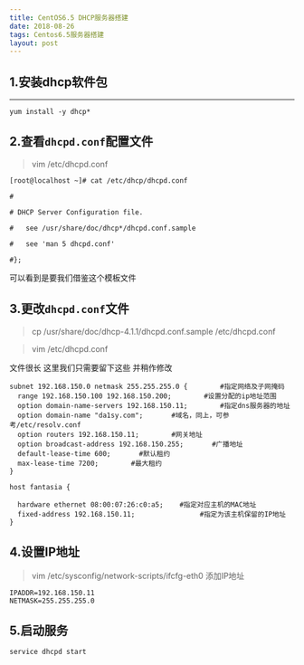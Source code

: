 ```yaml
---
title: CentOS6.5 DHCP服务器搭建
date: 2018-08-26
tags: Centos6.5服务器搭建
layout: post
---
```



1.安装dhcp软件包
--------

--------

```shell
yum install -y dhcp*
```

2.查看`dhcpd.conf`配置文件
---------------------


>vim /etc/dhcpd.conf

```shell
[root@localhost ~]# cat /etc/dhcp/dhcpd.conf

#

# DHCP Server Configuration file.

#   see /usr/share/doc/dhcp*/dhcpd.conf.sample

#   see 'man 5 dhcpd.conf'

#};

```
可以看到是要我们借鉴这个模板文件


3.更改`dhcpd.conf`文件
-----------

>cp /usr/share/doc/dhcp-4.1.1/dhcpd.conf.sample /etc/dhcpd.conf

>vim /etc/dhcpd.conf

文件很长 这里我们只需要留下这些 并稍作修改

```shell
subnet 192.168.150.0 netmask 255.255.255.0 {        #指定网络及子网掩码
  range 192.168.150.100 192.168.150.200;        #设置分配的ip地址范围
  option domain-name-servers 192.168.150.11;        #指定dns服务器的地址
  option domain-name "da1sy.com";       #域名，同上，可参考/etc/resolv.conf
  option routers 192.168.150.11;        #网关地址
  option broadcast-address 192.168.150.255;       #广播地址
  default-lease-time 600;       #默认租约
  max-lease-time 7200;        #最大租约
}

host fantasia {

  hardware ethernet 08:00:07:26:c0:a5;    #指定对应主机的MAC地址
  fixed-address 192.168.150.11;                #指定为该主机保留的IP地址
}

```
4.设置IP地址
--------
>vim /etc/sysconfig/network-scripts/ifcfg-eth0
添加IP地址
```
IPADDR=192.168.150.11
NETMASK=255.255.255.0
```
5.启动服务
--------
```
service dhcpd start
```
